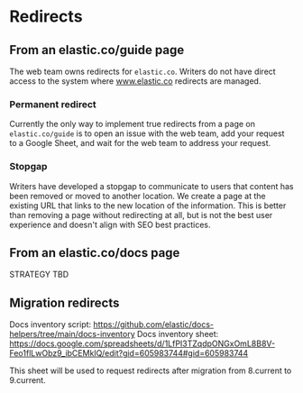 # Redirects

## From an elastic.co/guide page

The web team owns redirects for `elastic.co`. Writers do not have direct access to the system where www.elastic.co redirects are managed.

### Permanent redirect

Currently the only way to implement true redirects from a page on `elastic.co/guide` is to open an issue with the web team, add your request to a Google Sheet, and wait for the web team to address your request.

### Stopgap

Writers have developed a stopgap to communicate to users that content has been removed or moved to another location. We create a page at the existing URL that links to the new location of the information. This is better than removing a page without redirecting at all, but is not the best user experience and doesn't align with SEO best practices.

## From an elastic.co/docs page

STRATEGY TBD

## Migration redirects

Docs inventory script: https://github.com/elastic/docs-helpers/tree/main/docs-inventory
Docs inventory sheet: https://docs.google.com/spreadsheets/d/1LfPI3TZqdpONGxOmL8B8V-Feo1flLwObz9_ibCEMkIQ/edit?gid=605983744#gid=605983744

This sheet will be used to request redirects after migration from 8.current to 9.current.